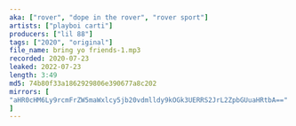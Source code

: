 ```yaml
---
aka: ["rover", "dope in the rover", "rover sport"]
artists: ["playboi carti"]
producers: ["lil 88"]
tags: ["2020", "original"]
file_name: bring yo friends-1.mp3
recorded: 2020-07-23
leaked: 2022-07-23
length: 3:49
md5: 74b80f33a1862929806e390677a8c202
mirrors: [
"aHR0cHM6Ly9rcmFrZW5maWxlcy5jb20vdmlldy9kOGk3UERRS2JrL2ZpbGUuaHRtbA=="
]
---
```

